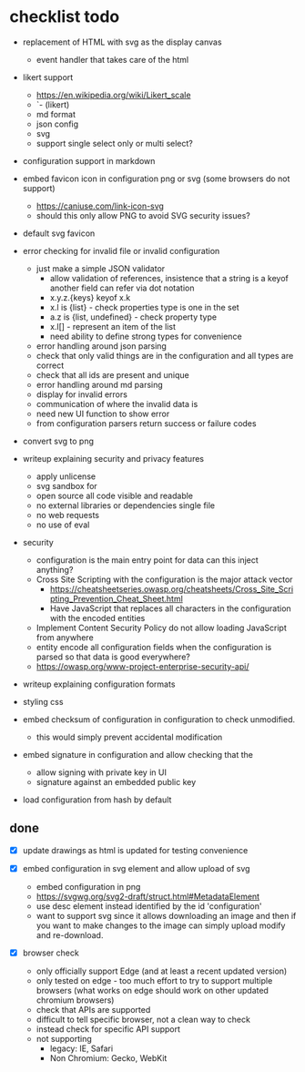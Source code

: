 # checklist todo

- replacement of HTML with svg as the display canvas
    - event handler that takes care of the html

- likert support
    - https://en.wikipedia.org/wiki/Likert_scale
    - `- (likert)
    - md format
    - json config
    - svg
    - support single select only or multi select?

- configuration support in markdown
- embed favicon icon in configuration png or svg (some browsers do not support)
    - https://caniuse.com/link-icon-svg
    - should this only allow PNG to avoid SVG security issues?
- default svg favicon
- error checking for invalid file or invalid configuration
    - just make a simple JSON validator
        - allow validation of references, insistence that a string is a keyof another field can refer via dot notation
        - x.y.z.{keys} keyof x.k
        - x.l is {list} - check properties type is one in the set 
        - a.z is {list, undefined} - check property type
        - x.l[] - represent an item of the list
        - need ability to define strong types for convenience
    - error handling around json parsing
    - check that only valid things are in the configuration and all types are correct
    - check that all ids are present and unique
    - error handling around md parsing
    - display for invalid errors
    - communication of where the invalid data is
    - need new UI function to show error
    - from configuration parsers return success or failure codes
- convert svg to png
- writeup explaining security and privacy features
    - apply unlicense
    - svg sandbox for
    - open source all code visible and readable
    - no external libraries or dependencies single file
    - no web requests
    - no use of eval
- security
    - configuration is the main entry point for data can this inject anything?
    - Cross Site Scripting with the configuration is the major attack vector
        - https://cheatsheetseries.owasp.org/cheatsheets/Cross_Site_Scripting_Prevention_Cheat_Sheet.html
        - Have JavaScript that replaces all characters in the configuration with the encoded entities
    - Implement Content Security Policy do not allow loading JavaScript from anywhere
    - entity encode all configuration fields when the configuration is parsed so that data is good everywhere?
    - https://owasp.org/www-project-enterprise-security-api/
- writeup explaining configuration formats
- styling css
- embed checksum of configuration in configuration to check unmodified.
    - this would simply prevent accidental modification
- embed signature in configuration and allow checking that the
    - allow signing with private key in UI
    - signature against an embedded public key
- load configuration from hash by default

## done

- [x] update drawings as html is updated for testing convenience

- [x] embed configuration in svg element and allow upload of svg
    - embed configuration in png
    - https://svgwg.org/svg2-draft/struct.html#MetadataElement
    - use desc element instead identified by the id 'configuration'
    - want to support svg since it allows downloading an image and then if you want to make changes to the image can simply upload modify and re-download.

- [x] browser check
    - only officially support Edge (and at least a recent updated version)
    - only tested on edge - too much effort to try to support multiple browsers (what works on edge should work on other updated chromium browsers)
    - check that APIs are supported
    - difficult to tell specific browser, not a clean way to check
    - instead check for specific API support
    - not supporting
        - legacy: IE, Safari
        - Non Chromium: Gecko, WebKit
